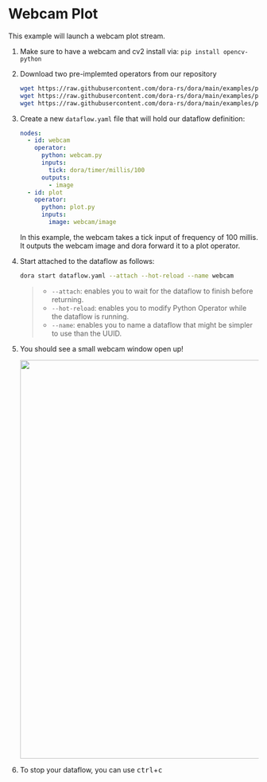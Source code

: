 # Webcam Plot

This example will launch a webcam plot stream. 

1. Make sure to have a webcam and cv2 install via: `pip install opencv-python`

2. Download two pre-implemted operators from our repository

    ```bash
    wget https://raw.githubusercontent.com/dora-rs/dora/main/examples/python-operator-dataflow/webcam.py
    wget https://raw.githubusercontent.com/dora-rs/dora/main/examples/python-operator-dataflow/plot.py
    wget https://raw.githubusercontent.com/dora-rs/dora/main/examples/python-operator-dataflow/utils.py
    ```

3. Create a new `dataflow.yaml` file that will hold our dataflow definition:

    ```yaml
    nodes:
      - id: webcam
        operator:
          python: webcam.py
          inputs:
            tick: dora/timer/millis/100
          outputs:
            - image
      - id: plot
        operator:
          python: plot.py
          inputs:
            image: webcam/image 
    ```

    In this example, the webcam takes a tick input of frequency of 100 millis. It outputs the webcam image and dora forward it to a plot operator.

4. Start attached to the dataflow as follows:
    ```bash
    dora start dataflow.yaml --attach --hot-reload --name webcam
    ```

    > - `--attach`: enables you to wait for the dataflow to finish 
    > before returning.
    > - `--hot-reload`: enables you to modify Python Operator while the 
    > dataflow is running.
    > - `--name`: enables you to name a dataflow that might be simpler to use than the UUID.

5. You should see a small webcam window open up!

    <p align="center">
        <img src="/img/webcam.png" width="800"/>
    </p>

6. To stop your dataflow, you can use <kbd>ctrl</kbd>+<kbd>c</kbd>
